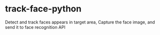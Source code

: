 # track-face-python
Detect and track faces appears in target area, Capture the face image, and send it to face recognition API
